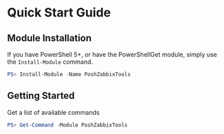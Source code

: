 # Quick Start Guide

## Module Installation

If you have PowerShell 5+, or have the PowerShellGet module, simply use the `Install-Module` command.

```powershell
PS> Install-Module -Name PoshZabbixTools
```

## Getting Started

Get a list of available commands

```powershell
PS> Get-Command -Module PoshZabbixTools
```

